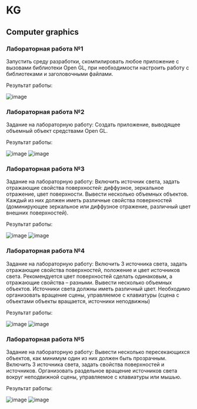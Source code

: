 <h1>KG</h1>
<h2>Computer graphics</h2>

<h3>Лабораторная работа №1</h3>
<p>Запустить среду разработки, скомпилировать любое приложение с вызовами библиотеки Open GL, при необходимости настроить работу с библиотеками и заголовочными файлами.</p>

Результат работы:

![image](https://github.com/wogusfer/KG/assets/100072041/4a549d85-62b3-4761-8669-779c93d2c544)

<h3>Лабораторная работа №2</h3>
<p>Задание на лабораторную работу: Создать приложение, выводящее объемный объект средствами Open GL.</p>

Результат работы:

![image](https://github.com/wogusfer/KG/assets/100072041/38b8b9e6-a14c-44ab-a272-d3824f2811da)
![image](https://github.com/wogusfer/KG/assets/100072041/85fe2f4d-80a9-43ef-b06f-e102d2ff8c31)

<h3>Лабораторная работа №3</h3>
<p>Задание на лабораторную работу: Включить источник света, задать отражающие свойства поверхностей: диффузное, зеркальное отражение, цвет поверхности. Вывести несколько объемных объектов. Каждый из них должен иметь различные свойства поверхностей (доминирующее зеркальное или диффузное отражение, различный цвет внешних поверхностей).</p>

Результат работы:

![image](https://github.com/wogusfer/KG/assets/100072041/99020f07-47a3-45ab-aaeb-2a01c6f9bb64)
![image](https://github.com/wogusfer/KG/assets/100072041/d20641bf-3688-40c9-b463-a73216ca901f)

<h3>Лабораторная работа №4</h3>
<p>Задание на лабораторную работу: Включить 3 источника света, задать отражающие свойства поверхностей, положение и цвет источников света. Рекомендуется цвет поверхностей сделать одинаковым, а отражающие свойства – разными. Вывести несколько объемных объектов. Источники света должны иметь различный цвет. Необходимо организовать вращение сцены, управляемое с клавиатуры (сцена с объектами объекты вращается, источники неподвижны)</p>

Результат работы:

![image](https://github.com/wogusfer/KG/assets/100072041/3f6d3d74-2e61-4094-a148-9ad2e90db1b3)
![image](https://github.com/wogusfer/KG/assets/100072041/6b52b9fe-ee5a-443b-a3e1-cb82989706b9)

<h3>Лабораторная работа №5</h3>
<p>Задание на лабораторную работу: Вывести несколько пересекающихся объектов, как минимум один из них должен быть прозрачным. Включить 3 источника света, задать свойства поверхностей и источников. Организовать раздельное вращение источников света вокруг неподвижной сцены, управляемое с клавиатуры или мышью.</p>

Результат работы:

![image](https://github.com/wogusfer/KG/assets/100072041/5e2ef9ed-3c66-46d1-8694-d1898eb05115)
![image](https://github.com/wogusfer/KG/assets/100072041/ed9a19ec-e3bc-46ef-99b9-5f5b2eddfdcc)

